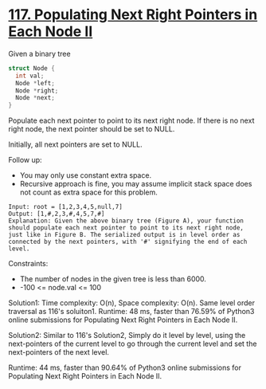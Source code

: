 # [117. Populating Next Right Pointers in Each Node II](https://leetcode.com/problems/populating-next-right-pointers-in-each-node-ii/)

Given a binary tree

```c
struct Node {
  int val;
  Node *left;
  Node *right;
  Node *next;
}
```

Populate each next pointer to point to its next right node. If there is no next right node, the next pointer should be set to NULL.

Initially, all next pointers are set to NULL.

Follow up:

- You may only use constant extra space.
- Recursive approach is fine, you may assume implicit stack space does not count as extra space for this problem.

```
Input: root = [1,2,3,4,5,null,7]
Output: [1,#,2,3,#,4,5,7,#]
Explanation: Given the above binary tree (Figure A), your function should populate each next pointer to point to its next right node, just like in Figure B. The serialized output is in level order as connected by the next pointers, with '#' signifying the end of each level.

```

Constraints:

- The number of nodes in the given tree is less than 6000.
- -100 <= node.val <= 100 

Solution1: Time complexity: O(n), Space complexity: O(n). Same level order traversal as 116's soluiton1. Runtime: 48 ms, faster than 76.59% of Python3 online submissions for Populating Next Right Pointers in Each Node II.

Solution2: Similar to 116's Solution2, Simply do it level by level, using the next-pointers of the current level to go through the current level and set the next-pointers of the next level. 

Runtime: 44 ms, faster than 90.64% of Python3 online submissions for Populating Next Right Pointers in Each Node II.

